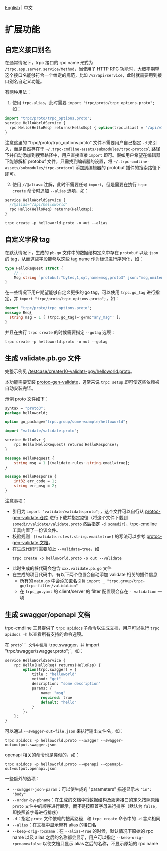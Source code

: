 [English](README.md) | 中文

# 扩展功能

## 自定义接口别名

在通常情况下，trpc 接口的 rpc name 形式为 `/trpc.app.server.service/Method`，当使用了 HTTP RPC 功能时，大概率期望这个接口名能够符合一个给定的规范，比如 `/v2/api/service`，此时就需要用到接口别名自定义功能。

有两种用法：

1. 使用 `trpc.alias`，此时需要 `import "trpc/proto/trpc_options.proto";` 如：

```protobuf
import "trpc/proto/trpc_options.proto";
service HelloWorldService {
  rpc Hello(HelloReq) returns(HelloRsp) { option(trpc.alias) = "/api/v1/helloworld"; };
}
```

注意这里的 "trpc/proto/trpc_options.proto" 文件不需要用户自己指定 `-d` 来引入，而是自然存在于 `~/.trpc-cmdline-assets/submodules/trpc-protocol` 路径下并自动添加到搜索路径中，用户直接直接 `import` 即可。假如用户希望在编辑器下能够解析 protobuf 文件，只需找到编辑器的设置，将 `~/.trpc-cmdline-assets/submodules/trpc-protocol` 添加到编辑器的 protobuf 插件的搜索路径下即可。

2. 使用 `//@alias=` 注解，此时不需要任何 `import`，但是需要在执行 `trpc create` 命令时追加 `--alias` 选项，如：

```protobuf
service HelloWorldService {
  //@alias="/api/helloworld"
  rpc Hello(HelloReq) returns(HelloRsp);
}
```

```shell
trpc create -p helloworld.proto -o out --alias
```

## 自定义字段 tag

在默认情况下，生成的 `pb.go` 文件中的数据结构定义中存在 `protobuf` 以及 `json` 的 tag，从而这些字段能够以这些 tag name 作为标识进行序列化，如：

```go
type HelloRequest struct {
    // ...
    Msg string `protobuf:"bytes,1,opt,name=msg,proto3" json:"msg,omitempty"`
}
```

在一些情况下用户期望能够自定义更多的 go tag，可以使用 `trpc.go_tag` 进行指定，并 `import "trpc/proto/trpc_options.proto";`，如：

```protobuf
import "trpc/proto/trpc_options.proto";
message Req{
  string msg = 1 [ (trpc.go_tag)='gorm:"any_msg"' ];
}
```

并且在执行 `trpc create` 的时候需要指定 `--gotag` 选项：

```shell
trpc create -p helloworld.proto -o out --gotag
```

## 生成 validate.pb.go 文件

完整示例见 [/testcase/create/10-validate-pgv/helloworld.proto](/testcase/create/10-validate-pgv/helloworld.proto)。

本功能需要安装 [protoc-gen-validate](https://github.com/bufbuild/protoc-gen-validate)，通常来说 `trpc setup` 即可使这些依赖被自动安装完毕。

示例 proto 文件如下：

```proto
syntax = "proto3";
package helloworld;

option go_package="trpc.group/some-example/helloworld";

import "validate/validate.proto";

service HelloSvr {
    rpc Hello(HelloRequest) returns(HelloResponse);
}

message HelloRequest {
    string msg = 1 [(validate.rules).string.email=true];
}

message HelloResponse {
    int32 err_code = 1; 
    string err_msg = 2; 
}
```

注意事项：

* 引用为 `import "validate/validate.proto";`，这个文件可以自行从 [protoc-gen-validate 仓库](https://github.com/bufbuild/protoc-gen-validate/blob/main/validate/validate.proto) 进行下载并指定路径（将这个文件下载到 `somedir/validate/validate.proto` 然后指定 `-d somedir`），trpc-cmdline 工具内置了一份该文件。
* 校验规则 ` [(validate.rules).string.email=true]` 的写法可以参考 [protoc-gen-validate 文档](https://github.com/bufbuild/protoc-gen-validate/blob/v1.0.2/README.md)。
* 在生成代码时需要加上 `--validate=true`，如
  ```shell
  trpc create -p helloworld.proto -o out --validate
  ```
* 此时生成的桩代码会包含 `xxx.validate.pb.go` 文件
* 在生成的项目代码中，有以下两个位置会自动添加 validate 相关的插件信息
  * 所有的 `main.go` 中会添加匿名引用 `import _ "trpc.group/trpc-go/trpc-filter/validation"`
  * 在 `trpc_go.yaml` 的 client/server 的 filter 配置项会存在 `- validation` 一项

## 生成 swagger/openapi 文档

trpc-cmdline 工具提供了 `trpc apidocs` 子命令以生成文档，用户可以执行 `trpc apidocs -h` 以查看所有支持的命令选项。

在 `proto`` 文件中使用 `trpc.swagger`，并 `import "trpc/swagger/swagger.proto";`，如：

```protobuf
service HelloWorldService {
    rpc Hello(HelloReq) returns(HelloRsp) {
        option(trpc.swagger) = {
            title : "helloworld"
            method: "get"
            description: "some description"
            params: {
                name: "msg"
                required: true
                default: "hello"
            }
        };
    };
}
```

可以通过 `--swagger-out=file.json` 来执行输出文件名，如：

```shell
trpc apidocs -p helloworld.proto --swagger --swagger-out=output.swagger.json
```

openapi 相关的命令也是类似的，如：

```shell
trpc apidocs -p helloworld.proto --openapi --openapi-out=output.openapi.json
```

一些额外的选项：

* `--swagger-json-param`：可以使生成的 "parameters" 描述显示未 `"in": "body"`
* `--order-by-pbname`：在生成的文档中将数据结构及服务接口的定义按照原始 `proto` 文件中的顺序进行展示，而不是按照首字母进行排序（默认为 `false`，即按照首字母进行排序）
* `-d`：指定 `proto` 文件依赖的搜索路径，和 `trpc create` 命令中的 `-d` 含义相同
* `--alias`：在文档中显示带有 alias 的接口名
* `--keep-orig-rpcname`：在 `--alias=true` 的时候，默认情况下原始的 rpc name 以及 alias 之后的名称都会显示，用户可以指定 `--keep-orig-rpcname=false` 以使文档只显示 alias 之后的名称，不显示原始的 rpc name
